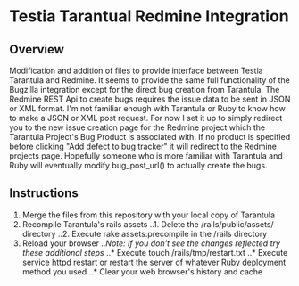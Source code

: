 Testia Tarantual Redmine Integration
====================================


Overview
--------
Modification and addition of files to provide interface between Testia Tarantula and Redmine.
It seems to provide the same full functionality of the Bugzilla integration except for the direct bug creation from Tarantula. The Redmine REST Api to create bugs requires the issue data to be sent in JSON or XML format. I'm not familiar enough with Tarantula or Ruby to know how to make a JSON or XML post request. For now I set it up to simply redirect you to the new issue creation page for the Redmine project which the Tarantula Project's Bug Product is associated with. If no product is specified before clicking "Add defect to bug tracker" it will redirect to the Redmine projects page.
Hopefully someone who is more familiar with Tarantula and Ruby will eventually modify bug_post_url() to actually create the bugs.

Instructions
------------
1. Merge the files from this repository with your local copy of Tarantula
2. Recompile Tarantula's rails assets
..1. Delete the /rails/public/assets/ directory
..2. Execute rake assets:precompile in the /rails directory
3. Reload your browser
..<i>Note: If you don't see the changes reflected try these additional steps</i>
..* Execute touch /rails/tmp/restart.txt
..* Execute service httpd restart or restart the server of whatever Ruby deployment method you used
..* Clear your web browser's history and cache
